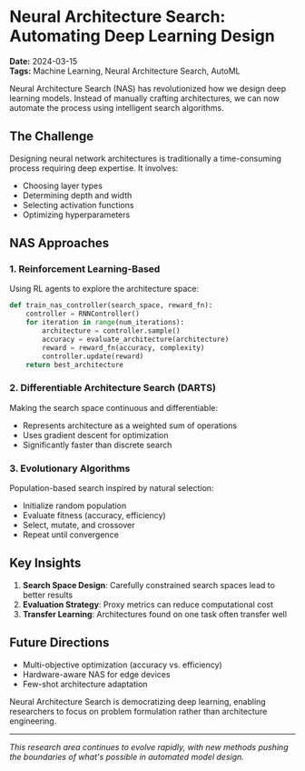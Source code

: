 # Neural Architecture Search: Automating Deep Learning Design

**Date:** 2024-03-15  
**Tags:** Machine Learning, Neural Architecture Search, AutoML

Neural Architecture Search (NAS) has revolutionized how we design deep learning models. Instead of manually crafting architectures, we can now automate the process using intelligent search algorithms.

## The Challenge

Designing neural network architectures is traditionally a time-consuming process requiring deep expertise. It involves:

- Choosing layer types
- Determining depth and width
- Selecting activation functions
- Optimizing hyperparameters

## NAS Approaches

### 1. Reinforcement Learning-Based

Using RL agents to explore the architecture space:

```python
def train_nas_controller(search_space, reward_fn):
    controller = RNNController()
    for iteration in range(num_iterations):
        architecture = controller.sample()
        accuracy = evaluate_architecture(architecture)
        reward = reward_fn(accuracy, complexity)
        controller.update(reward)
    return best_architecture
```

### 2. Differentiable Architecture Search (DARTS)

Making the search space continuous and differentiable:

- Represents architecture as a weighted sum of operations
- Uses gradient descent for optimization
- Significantly faster than discrete search

### 3. Evolutionary Algorithms

Population-based search inspired by natural selection:

- Initialize random population
- Evaluate fitness (accuracy, efficiency)
- Select, mutate, and crossover
- Repeat until convergence

## Key Insights

1. **Search Space Design**: Carefully constrained search spaces lead to better results
2. **Evaluation Strategy**: Proxy metrics can reduce computational cost
3. **Transfer Learning**: Architectures found on one task often transfer well

## Future Directions

- Multi-objective optimization (accuracy vs. efficiency)
- Hardware-aware NAS for edge devices
- Few-shot architecture adaptation

Neural Architecture Search is democratizing deep learning, enabling researchers to focus on problem formulation rather than architecture engineering.

---

*This research area continues to evolve rapidly, with new methods pushing the boundaries of what's possible in automated model design.*
